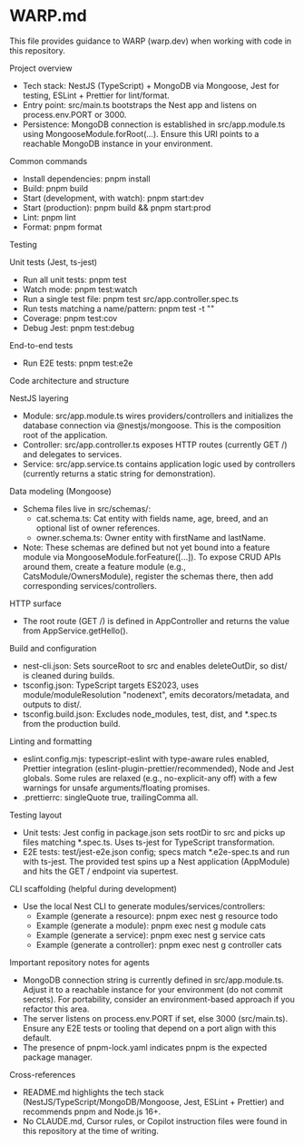 # WARP.md

This file provides guidance to WARP (warp.dev) when working with code in this repository.

Project overview

- Tech stack: NestJS (TypeScript) + MongoDB via Mongoose, Jest for testing, ESLint + Prettier for lint/format.
- Entry point: src/main.ts bootstraps the Nest app and listens on process.env.PORT or 3000.
- Persistence: MongoDB connection is established in src/app.module.ts using MongooseModule.forRoot(...). Ensure this URI points to a reachable MongoDB instance in your environment.

Common commands
- Install dependencies: pnpm install
- Build: pnpm build
- Start (development, with watch): pnpm start:dev
- Start (production): pnpm build && pnpm start:prod
- Lint: pnpm lint
- Format: pnpm format

Testing

Unit tests (Jest, ts-jest)
- Run all unit tests: pnpm test
- Watch mode: pnpm test:watch
- Run a single test file: pnpm test src/app.controller.spec.ts
- Run tests matching a name/pattern: pnpm test -t "<pattern>"
- Coverage: pnpm test:cov
- Debug Jest: pnpm test:debug

End-to-end tests
- Run E2E tests: pnpm test:e2e

Code architecture and structure

NestJS layering
- Module: src/app.module.ts wires providers/controllers and initializes the database connection via @nestjs/mongoose. This is the composition root of the application.
- Controller: src/app.controller.ts exposes HTTP routes (currently GET /) and delegates to services.
- Service: src/app.service.ts contains application logic used by controllers (currently returns a static string for demonstration).

Data modeling (Mongoose)
- Schema files live in src/schemas/:
  - cat.schema.ts: Cat entity with fields name, age, breed, and an optional list of owner references.
  - owner.schema.ts: Owner entity with firstName and lastName.
- Note: These schemas are defined but not yet bound into a feature module via MongooseModule.forFeature([...]). To expose CRUD APIs around them, create a feature module (e.g., CatsModule/OwnersModule), register the schemas there, then add corresponding services/controllers.

HTTP surface
- The root route (GET /) is defined in AppController and returns the value from AppService.getHello().

Build and configuration
- nest-cli.json: Sets sourceRoot to src and enables deleteOutDir, so dist/ is cleaned during builds.
- tsconfig.json: TypeScript targets ES2023, uses module/moduleResolution "nodenext", emits decorators/metadata, and outputs to dist/.
- tsconfig.build.json: Excludes node_modules, test, dist, and *.spec.ts from the production build.

Linting and formatting
- eslint.config.mjs: typescript-eslint with type-aware rules enabled, Prettier integration (eslint-plugin-prettier/recommended), Node and Jest globals. Some rules are relaxed (e.g., no-explicit-any off) with a few warnings for unsafe arguments/floating promises.
- .prettierrc: singleQuote true, trailingComma all.

Testing layout
- Unit tests: Jest config in package.json sets rootDir to src and picks up files matching *.spec.ts. Uses ts-jest for TypeScript transformation.
- E2E tests: test/jest-e2e.json config; specs match *.e2e-spec.ts and run with ts-jest. The provided test spins up a Nest application (AppModule) and hits the GET / endpoint via supertest.

CLI scaffolding (helpful during development)
- Use the local Nest CLI to generate modules/services/controllers:
  - Example (generate a resource): pnpm exec nest g resource todo
  - Example (generate a module): pnpm exec nest g module cats
  - Example (generate a service): pnpm exec nest g service cats
  - Example (generate a controller): pnpm exec nest g controller cats

Important repository notes for agents
- MongoDB connection string is currently defined in src/app.module.ts. Adjust it to a reachable instance for your environment (do not commit secrets). For portability, consider an environment-based approach if you refactor this area.
- The server listens on process.env.PORT if set, else 3000 (src/main.ts). Ensure any E2E tests or tooling that depend on a port align with this default.
- The presence of pnpm-lock.yaml indicates pnpm is the expected package manager.

Cross-references
- README.md highlights the tech stack (NestJS/TypeScript/MongoDB/Mongoose, Jest, ESLint + Prettier) and recommends pnpm and Node.js 16+.
- No CLAUDE.md, Cursor rules, or Copilot instruction files were found in this repository at the time of writing.
